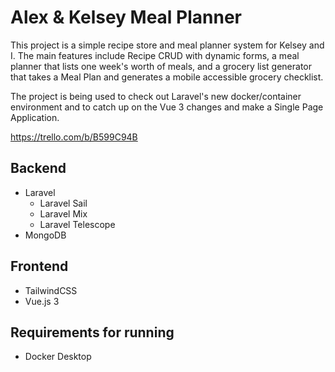 # Alex & Kelsey Meal Planner
This project is a simple recipe store and meal planner system for Kelsey and I. The main features include Recipe CRUD with dynamic forms, a meal planner that lists one week's worth of meals, and a grocery list generator that takes a Meal Plan and generates a mobile accessible grocery checklist.

The project is being used to check out Laravel's new docker/container environment and to catch up on the Vue 3 changes and make a Single Page Application. 

https://trello.com/b/B599C94B

## Backend
- Laravel
    - Laravel Sail
    - Laravel Mix
    - Laravel Telescope
- MongoDB

## Frontend
- TailwindCSS
- Vue.js 3

## Requirements for running
- Docker Desktop
